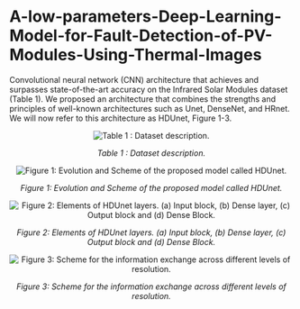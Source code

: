 # A-low-parameters-Deep-Learning-Model-for-Fault-Detection-of-PV-Modules-Using-Thermal-Images

Convolutional neural network (CNN) architecture that achieves and surpasses state-of-the-art accuracy on the Infrared Solar Modules dataset (Table 1). We proposed an architecture that combines the strengths and principles of well-known architectures such as Unet, DenseNet, and HRnet. We will now refer to this architecture as HDUnet, Figure 1-3. 


<p align="center">
  <img src=https://github.com/KeonyJR/A-low-parameters-Deep-Learning-Model-for-Fault-Detection-of-PV-Modules-Using-Thermal-Images/assets/10182525/9cbc9b43-7104-47f5-9f47-0722adedab3a alt="Table 1 : Dataset description.">
</p>
<p align="center"><i>Table 1 : Dataset description.</i></p>


<p align="center">
  <img src=https://github.com/KeonyJR/A-low-parameters-Deep-Learning-Model-for-Fault-Detection-of-PV-Modules-Using-Thermal-Images/assets/10182525/75bdb1ed-93b7-4bf8-a72a-98678eb408f0 alt="Figure 1: Evolution and Scheme of the proposed model called HDUnet.">
</p>
<p align="center"><i>Figure 1: Evolution and Scheme of the proposed model called HDUnet.</i></p>


<p align="center">
  <img src=https://github.com/KeonyJR/A-low-parameters-Deep-Learning-Model-for-Fault-Detection-of-PV-Modules-Using-Thermal-Images/assets/10182525/ba19197a-dd2e-40df-a28b-eb88509c6103 alt="Figure 2: Elements of HDUnet layers. (a) Input block, (b) Dense layer, (c) Output block and (d) Dense Block.">
</p>
<p align="center"><i>Figure 2: Elements of HDUnet layers. (a) Input block, (b) Dense layer, (c) Output block and (d) Dense Block.</i></p>


<p align="center">
  <img src=https://github.com/KeonyJR/A-low-parameters-Deep-Learning-Model-for-Fault-Detection-of-PV-Modules-Using-Thermal-Images/assets/10182525/2756ec4e-16a0-45a7-b8f1-7eb86a693df8 alt="Figure 3: Scheme for the information exchange across different levels of resolution.">
</p>
<p align="center"><i>Figure 3: Scheme for the information exchange across different levels of resolution.</i></p>
